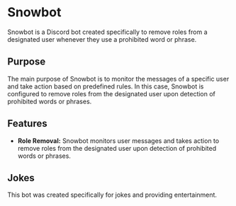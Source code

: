 # Snowbot

Snowbot is a Discord bot created specifically to remove roles from a designated user whenever they use a prohibited word or phrase.

## Purpose

The main purpose of Snowbot is to monitor the messages of a specific user and take action based on predefined rules. In this case, Snowbot is configured to remove roles from the designated user upon detection of prohibited words or phrases.

## Features

- **Role Removal:** Snowbot monitors user messages and takes action to remove roles from the designated user upon detection of prohibited words or phrases.

## Jokes
This bot was created specifically for jokes and providing entertainment.
